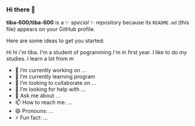 ### Hi there 👋


**tiba-600/tiba-600** is a ✨ _special_ ✨ repository because its `README.md` (this file) appears on your GitHub profile.

Here are some ideas to get you started:

Hi 
hi i'm tiba. I'm a student of pogramming I'm in first year. I like to do my studies. I learn a lot from m
- 🔭 I’m currently working on ...
- 🌱 I’m currently learning program
- 👯 I’m looking to collaborate on ...
- 🤔 I’m looking for help with ...
- 💬 Ask me about ...
- 📫 How to reach me: ...
- 😄 Pronouns: ...
- ⚡ Fun fact: ...

